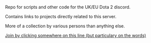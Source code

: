 Repo for scripts and other code for the UK/EU Dota 2 discord.

Contains links to projects directly related to this server.

More of a collection by various persons than anything else.

<a href="https://discord.gg/0nmfxJKjXnTzSuT1" alt="Dan made me do this.">Join by clicking somewhere on this line (but particulary on the words)</a> 
